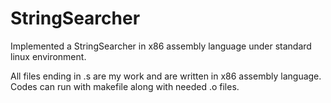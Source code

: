 # StringSearcher
Implemented a StringSearcher in x86 assembly language under standard linux environment.

All files ending in .s are my work and are written in x86 assembly language.
Codes can run with makefile along with needed .o files.
